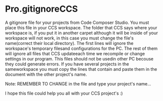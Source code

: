# Pro.gitignoreCCS
  A gitignore file for your projects from Code Composer Studio. You must place this file
in your CCS workspace. The folder that CCS says where your workspace is, if you put it in
another carpet although it will be inside of your workspace will not work, in this case you 
must change the file's name(correct their local directory). The first lines will ignore the 
workspace's temporary filesand configurations for the PC. The rest of them will ignore all 
files that CCS updateeach time we recompile or change settings in our program. This files 
should not be usedin other PC becouse they could generate errors. If you have several projects 
in the sameworkspace you must copy the lines that contain <YourProjectName> and paste them in 
the document with the other project's name. 

Note: REMEMBER TO CHANGE <YourProjectName> in the file and type your project's name...

I hope this file could help you all with your CCS project's :)



